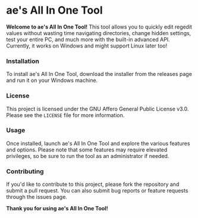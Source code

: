 # ae's All In One Tool

**Welcome to ae's All In One Tool!** This tool allows you to quickly edit regedit values without wasting time navigating directories, change hidden settings, test your entire PC, and much more with the built-in advanced API. Currently, it works on Windows and might support Linux later too!

### Installation

To install ae's All In One Tool, download the installer from the releases page and run it on your Windows machine.

### License

This project is licensed under the GNU Affero General Public License v3.0. Please see the `LICENSE` file for more information.

### Usage

Once installed, launch ae's All In One Tool and explore the various features and options. Please note that some features may require elevated privileges, so be sure to run the tool as an administrator if needed.

### Contributing

If you'd like to contribute to this project, please fork the repository and submit a pull request. You can also submit bug reports or feature requests through the issues page.

**Thank you for using ae's All In One Tool!**
